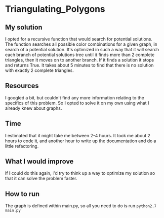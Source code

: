 # Triangulating_Polygons

## My solution

I opted for a recursive function that would search for potential solutions.  The function searches all possible color combinations for a given graph, in search of a potential solution.  It's optimized in such a way that it will search each branch of potential solutions tree until it finds more than 2 complete triangles, then it moves on to another branch.  If it finds a solution it stops and returns True.  It takes about 5 minutes to find that there is no solution with exactly 2 complete triangles.

## Resources

I googled a bit, but couldn't find any more information relating to the specifics of this problem.  So I opted to solve it on my own using what I already knew about graphs.

## Time

I estimated that it might take me between 2-4 hours.  It took me about 2 hours to code it, and another hour to write up the documentation and do a little refactoring.

## What I would improve

If I could do this again, I'd try to think up a way to optimize my solution so that it can solve the problem faster.

## How to run
The graph is defined within main.py, so all you need to do is run `python2.7 main.py`
